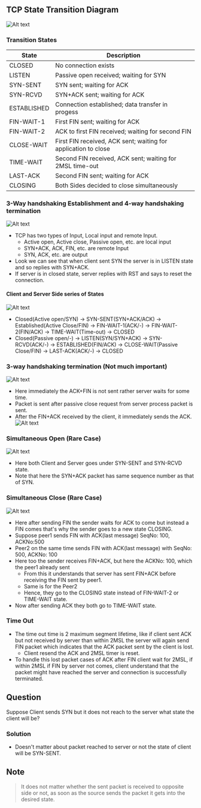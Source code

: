 ## TCP State Transition Diagram
![Alt text](image-6.png)
### Transition States
| State | Description |
| ----- | ----------- |
| CLOSED | No connection exists |
| LISTEN | Passive open received; waiting for SYN |
| SYN-SENT | SYN sent; waiting for ACK |
| SYN-RCVD | SYN+ACK sent; waiting for ACK |
| ESTABLISHED | Connection established; data transfer in progess |
| FIN-WAIT-1 | First FIN sent; waiting for ACK |
| FIN-WAIT-2 | ACK to first FIN received; waiting for second FIN |
| CLOSE-WAIT | First FIN received, ACK sent; waiting for application to close |
| TIME-WAIT | Second FIN received, ACK sent; waiting for 2MSL time-out |
| LAST-ACK | Second FIN sent; waiting for ACK |
| CLOSING | Both Sides decided to close simultaneously |
### 3-Way handshaking Establishment and 4-way handshaking termination
![Alt text](image-7.png)
- TCP has two types of Input, Local input and remote Input.
  - Active open, Active close, Passive open, etc. are local input
  - SYN+ACK, ACK, FIN, etc. are remote Input
  - SYN, ACK, etc. are output
- Look we can see that when client sent SYN the server is in LISTEN state and so replies with SYN+ACK.
- If server is in closed state, server replies with RST and says to reset the connection.
#### Client and Server Side series of States
![Alt text](image-8.png)
- Closed(Active open/SYN) -> SYN-SENT(SYN+ACK/ACK) -> Established(Active Close/FIN) -> FIN-WAIT-1(ACK/-) -> FIN-WAIT-2(FIN/ACK) -> TIME-WAIT(Time-out) -> CLOSED
- Closed(Passive open/-) -> LISTEN(SYN/SYN+ACK) -> SYN-RCVD(ACK/-) -> ESTABLISHED(FIN/ACK) -> CLOSE-WAIT(Passive Close/FIN) -> LAST-ACK(ACK/-) -> CLOSED

### 3-way handshaking termination (Not much important)
![Alt text](image-9.png)
- Here immediately the ACK+FIN is not sent rather server waits for some time.
- Packet is sent after passive close request from server process packet is sent.
- After the FIN+ACK received by the client, it immediately sends the ACK.  
![Alt text](image-10.png)

### Simultaneous Open (Rare Case)
![Alt text](image-11.png)
- Here both Client and Server goes under SYN-SENT and SYN-RCVD state.
- Note that here the SYN+ACK packet has same sequence number as that of SYN.

### Simultaneous Close (Rare Case)
![Alt text](image-12.png)
- Here after sending FIN the sender waits for ACK to come but instead a FIN comes that's why the sender goes to a new state CLOSING.
- Suppose peer1 sends FIN with ACK(last message) SeqNo: 100, ACKNo:500
- Peer2 on the same time sends FIN with ACK(last message) with SeqNo: 500, ACKNo: 100
- Here too the sender receives FIN+ACK, but here the ACKNo: 100, which the peer1 already sent
  - From this it understands that server has sent FIN+ACK before receiving the FIN sent by peer1.
  - Same is for the Peer2
  - Hence, they go to the CLOSING state instead of FIN-WAIT-2 or TIME-WAIT state.
- Now after sending ACK they both go to TIME-WAIT state.

### Time Out
- The time out time is 2 maximum segment lifetime, like if client sent ACK but not received by server than within 2MSL the server will again send FIN packet which indicates that the ACK packet sent by the client is lost.
  - Client resend the ACK and 2MSL timer is reset.
- To handle this lost packet cases of ACK after FIN client wait for 2MSL, if within 2MSL if FIN by server not comes, client understand that the packet might have reached the server and connection is successfully terminated.

## Question
Suppose Client sends SYN but it does not reach to the server what state the client will be?

### Solution
- Doesn't matter about packet reached to server or not the state of client will be SYN-SENT.

## Note
> It does not matter whether the sent packet is received to opposite side or not, as soon as the source sends the packet it gets into the desired state.